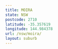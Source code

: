 ```yaml
---
title: MOIRA
state: NSW
postcode: 2710
latitude: -35.357619
longitude: 144.984378
url: /nsw/moira/
layout: suburb
---
```

